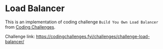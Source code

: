 # Load Balancer

This is an implementation of coding challenge `Build You Own Load Balancer` from [Coding Challenges](https://codingchallenges.fyi/).

Challenge link: <https://codingchallenges.fyi/challenges/challenge-load-balancer/>

